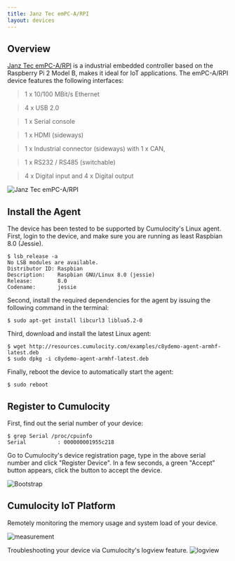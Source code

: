 ```yaml
---
title: Janz Tec emPC-A/RPI
layout: devices
---
```


## Overview

[Janz Tec emPC-A/RPI](https://www.janztec.com/en/products/embedded-computing/empc/empc-arpi/) is a industrial embedded controller based on the Raspberry Pi 2 Model B, makes it ideal for IoT applications. The emPC-A/RPI device features the following interfaces:

> 1 x 10/100 MBit/s Ethernet

> 4 x USB 2.0

> 1 x Serial console

> 1 x HDMI (sideways)

> 1 x Industrial connector (sideways) with 1 x CAN,

> 1 x RS232 / RS485 (switchable)

> 4 x Digital input and 4 x Digital output

![Janz Tec emPC-A/RPI](/guides/devices/janztec/janztec.png)

## Install the Agent

The device has been tested to be supported by Cumulocity's Linux agent. First, login to the device, and make sure you are running as least Raspbian 8.0 (Jessie).

```shell
$ lsb_release -a
No LSB modules are available.
Distributor ID: Raspbian
Description:    Raspbian GNU/Linux 8.0 (jessie)
Release:        8.0
Codename:       jessie
```

Second, install the required dependencies for the agent by issuing the following command in the terminal:

```shell
$ sudo apt-get install libcurl3 liblua5.2-0
```

Third, download and install the latest Linux agent:

```shell
$ wget http://resources.cumulocity.com/examples/c8ydemo-agent-armhf-latest.deb
$ sudo dpkg -i c8ydemo-agent-armhf-latest.deb
```

Finally, reboot the device to automatically start the agent:

```shell
$ sudo reboot
```

## Register to Cumulocity

First, find out the serial number of your device:

```shell
$ grep Serial /proc/cpuinfo
Serial          : 000000001955c218
```

Go to Cumulocity's device registration page, type in the above serial number and click "Register Device". In a few seconds, a green "Accept" button appears, click the button to accept the device.

![Bootstrap](/guides/devices/janztec/bootstrap.png)

## Cumulocity IoT Platform

Remotely monitoring the memory usage and system load of your device.

![measurement](/guides/devices/janztec/measurement.png)

Troubleshooting your device via Cumulocity's logview feature.
![logview](/guides/devices/janztec/logview.png)
